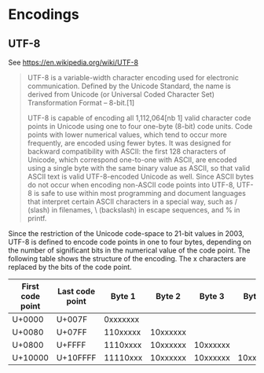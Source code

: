 # Encodings

## UTF-8

See https://en.wikipedia.org/wiki/UTF-8

> UTF-8 is a variable-width character encoding used for electronic communication. Defined by the Unicode Standard, the name is derived from Unicode (or Universal Coded Character Set) Transformation Format – 8-bit.[1]
>
> UTF-8 is capable of encoding all 1,112,064[nb 1] valid character code points in Unicode using one to four one-byte (8-bit) code units. Code points with lower numerical values, which tend to occur more frequently, are encoded using fewer bytes. It was designed for backward compatibility with ASCII: the first 128 characters of Unicode, which correspond one-to-one with ASCII, are encoded using a single byte with the same binary value as ASCII, so that valid ASCII text is valid UTF-8-encoded Unicode as well. Since ASCII bytes do not occur when encoding non-ASCII code points into UTF-8, UTF-8 is safe to use within most programming and document languages that interpret certain ASCII characters in a special way, such as / (slash) in filenames, \ (backslash) in escape sequences, and % in printf.

Since the restriction of the Unicode code-space to 21-bit values in 2003, UTF-8 is defined to encode code points in one to four bytes, depending on the number of significant bits in the numerical value of the code point. The following table shows the structure of the encoding. The x characters are replaced by the bits of the code point.

| First code point | Last code point | Byte 1   | Byte 2   | Byte 3   | Byte 4   |
|------------------|-----------------|----------|----------|----------|----------|
| U+0000           | U+007F          | 0xxxxxxx	|          |          |          |
| U+0080           | U+07FF          | 110xxxxx | 10xxxxxx |	        |          |
| U+0800           | U+FFFF          | 1110xxxx | 10xxxxxx | 10xxxxxx |	         |
| U+10000          | U+10FFFF        | 11110xxx | 10xxxxxx | 10xxxxxx | 10xxxxxx |

